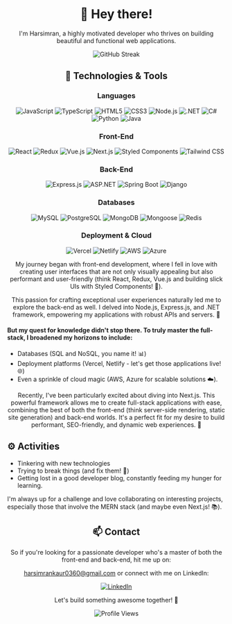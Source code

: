 <div align="center">
  <h1>👋 Hey there!</h1>
  <p>I'm Harsimran, a highly motivated developer who thrives on building beautiful and functional web applications.</p>
</div>
<div align="center">
  <img src="https://streak-stats.demolab.com?user=simi360&theme=travelers-theme&border_radius=25&exclude_days=Sat&card_width=450&currStreakNum=EB3434&border=EB846C&ring=EB887E&fire=EB3434&excludeDaysLabel=50342A" alt="GitHub Streak" />
</div>
<div align="center">
  <h2 id="technologies-tools">🔧 <b>Technologies & Tools</b></h2>
</div>
<div align="center">
  <h3>Languages</h3>
  <p>
    <img src="https://img.shields.io/badge/JavaScript-F7DF1E?logo=javascript&logoColor=black" alt="JavaScript" />
    <img src="https://img.shields.io/badge/TypeScript-007ACC?logo=typescript&logoColor=white" alt="TypeScript" />
    <img src="https://img.shields.io/badge/HTML5-E34F26?logo=html5&logoColor=white" alt="HTML5" />
    <img src="https://img.shields.io/badge/CSS3-1572B6?logo=css3&logoColor=white" alt="CSS3" />
    <img src="https://img.shields.io/badge/Node.js-339933?logo=nodedotjs&logoColor=white" alt="Node.js" />
    <img src="https://img.shields.io/badge/.NET-512BD4?logo=dotnet&logoColor=white" alt=".NET" />
    <img src="https://img.shields.io/badge/C%23-239120?logo=c-sharp&logoColor=white" alt="C#" />
    <img src="https://img.shields.io/badge/Python-3776AB?logo=python&logoColor=white" alt="Python" />
    <img src="https://img.shields.io/badge/Java-007396?logo=java&logoColor=white" alt="Java" />
  </p>

  <h3>Front-End</h3>
  <p>
    <img src="https://img.shields.io/badge/React-61DAFB?logo=react&logoColor=black" alt="React" />
    <img src="https://img.shields.io/badge/Redux-764ABC?logo=redux&logoColor=white" alt="Redux" />
    <img src="https://img.shields.io/badge/Vue.js-4FC08D?logo=vue-dot-js&logoColor=white" alt="Vue.js" />
    <img src="https://img.shields.io/badge/Next.js-000000?logo=nextdotjs&logoColor=white" alt="Next.js" />
    <img src="https://img.shields.io/badge/Styled_Components-DB7093?logo=styled-components&logoColor=white" alt="Styled Components" />
    <img src="https://img.shields.io/badge/Tailwind_CSS-38B2AC?logo=tailwind-css&logoColor=white" alt="Tailwind CSS" />
  </p>

  <h3>Back-End</h3>
  <p>
    <img src="https://img.shields.io/badge/Express.js-000000?logo=express&logoColor=white" alt="Express.js" />
    <img src="https://img.shields.io/badge/ASP.NET-512BD4?logo=dotnet&logoColor=white" alt="ASP.NET" />
    <img src="https://img.shields.io/badge/Spring_Boot-6DB33F?logo=spring&logoColor=white" alt="Spring Boot" />
    <img src="https://img.shields.io/badge/Django-092E20?logo=django&logoColor=white" alt="Django" />
  </p>

  <h3>Databases</h3>
  <p>
    <img src="https://img.shields.io/badge/MySQL-4479A1?logo=mysql&logoColor=white" alt="MySQL" />
    <img src="https://img.shields.io/badge/PostgreSQL-336791?logo=postgresql&logoColor=white" alt="PostgreSQL" />
    <img src="https://img.shields.io/badge/MongoDB-4DB33D?logo=mongodb&logoColor=white" alt="MongoDB" />
    <img src="https://img.shields.io/badge/Mongoose-880000?logo=mongodb&logoColor=white" alt="Mongoose" />
    <img src="https://img.shields.io/badge/Redis-DC382D?logo=redis&logoColor=white" alt="Redis" />
  </p>

  <h3>Deployment & Cloud</h3>
  <p>
    <img src="https://img.shields.io/badge/Vercel-000000?logo=vercel&logoColor=white" alt="Vercel" />
    <img src="https://img.shields.io/badge/Netlify-00C7B7?logo=netlify&logoColor=white" alt="Netlify" />
    <img src="https://img.shields.io/badge/AWS-232F3E?logo=amazon-aws&logoColor=white" alt="AWS" />
    <img src="https://img.shields.io/badge/Azure-0078D4?logo=microsoft-azure&logoColor=white" alt="Azure" />
  </p>
</div>
<div align="center">
  <p>My journey began with front-end development, where I fell in love with creating user interfaces that are not only visually appealing but also performant and user-friendly (think React, Redux, Vue.js and building slick UIs with Styled Components! 💅).</p>
  <p>This passion for crafting exceptional user experiences naturally led me to explore the back-end as well. I delved into Node.js, Express.js, and .NET framework, empowering my applications with robust APIs and servers. 🚀</p>
</div>
<div >
  <h4>But my quest for knowledge didn't stop there. To truly master the full-stack, I broadened my horizons to include:</h4>
  <ul>
    <li>Databases (SQL and NoSQL, you name it! 📊)</li>
    <li>Deployment platforms (Vercel, Netlify - let's get those applications live! 🌐)</li>
    <li>Even a sprinkle of cloud magic (AWS, Azure for scalable solutions ☁️).</li>
  </ul>
</div>
<div align="center">
  <p>Recently, I've been particularly excited about diving into Next.js. This powerful framework allows me to create full-stack applications with ease, combining the best of both the front-end (think server-side rendering, static site generation) and back-end worlds. It's a perfect fit for my desire to build performant, SEO-friendly, and dynamic web experiences. 🌟</p>
</div>
<div>
  <h2 id="activities">⚙️ <b>Activities</b></h2>
  <ul>
    <li>Tinkering with new technologies</li>
    <li>Trying to break things (and fix them! 🔧)</li>
    <li>Getting lost in a good developer blog, constantly feeding my hunger for learning.</li>
  </ul>
  <p>I'm always up for a challenge and love collaborating on interesting projects, especially those that involve the MERN stack (and maybe even Next.js! 📚).</p>
</div>
<div align="center">
  <h2 id="contact">📫 <b>Contact</b></h2>
  <p>So if you're looking for a passionate developer who's a master of both the front-end and back-end, hit me up on:</p>
  <p><a href="mailto:harsimrankaur0360@gmail.com">harsimrankaur0360@gmail.com</a> or connect with me on LinkedIn:</p>
  <a href="https://www.linkedin.com/in/harsimrankaur360">
    <img src="https://img.shields.io/badge/LinkedIn-Harsimran-blue?logo=linkedin" alt="LinkedIn" />
  </a>
  <p>Let's build something awesome together! 🤝</p>
</div>
<div align="center">
  <img src="https://komarev.com/ghpvc/?username=simi360" alt="Profile Views" />
</div>
